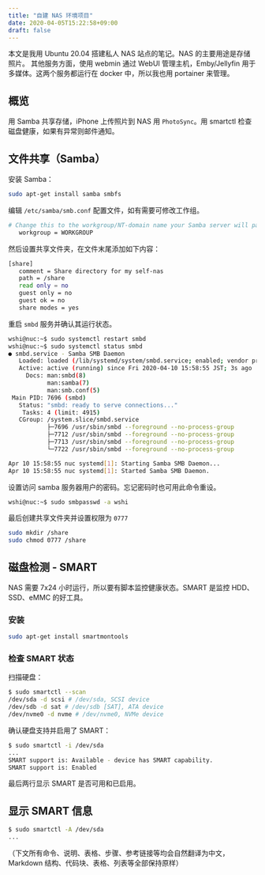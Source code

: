 ```yaml
---
title: "自建 NAS 环境项目"
date: 2020-04-05T15:22:58+09:00
draft: false
---
```

本文是我用 Ubuntu 20.04 搭建私人 NAS 站点的笔记。NAS 的主要用途是存储照片。
其他服务方面，使用 webmin 通过 WebUI 管理主机，Emby/Jellyfin 用于多媒体。这两个服务都运行在 docker 中，所以我也用 portainer 来管理。

## 概览

用 Samba 共享存储，iPhone 上传照片到 NAS 用 `PhotoSync`。用 smartctl 检查磁盘健康，如果有异常则邮件通知。

## 文件共享（Samba）

安装 Samba：

```bash
sudo apt-get install samba smbfs
```

编辑 `/etc/samba/smb.conf` 配置文件，如有需要可修改工作组。

```bash
# Change this to the workgroup/NT-domain name your Samba server will part of
   workgroup = WORKGROUP
```

然后设置共享文件夹，在文件末尾添加如下内容：

```bash
[share]
   comment = Share directory for my self-nas
   path = /share
   read only = no
   guest only = no
   guest ok = no
   share modes = yes
```

重启 `smbd` 服务并确认其运行状态。

```bash
wshi@nuc:~$ sudo systemctl restart smbd
wshi@nuc:~$ sudo systemctl status smbd
● smbd.service - Samba SMB Daemon
   Loaded: loaded (/lib/systemd/system/smbd.service; enabled; vendor preset: enabled)
   Active: active (running) since Fri 2020-04-10 15:58:55 JST; 3s ago
     Docs: man:smbd(8)
           man:samba(7)
           man:smb.conf(5)
 Main PID: 7696 (smbd)
   Status: "smbd: ready to serve connections..."
    Tasks: 4 (limit: 4915)
   CGroup: /system.slice/smbd.service
           ├─7696 /usr/sbin/smbd --foreground --no-process-group
           ├─7712 /usr/sbin/smbd --foreground --no-process-group
           ├─7713 /usr/sbin/smbd --foreground --no-process-group
           └─7722 /usr/sbin/smbd --foreground --no-process-group

Apr 10 15:58:55 nuc systemd[1]: Starting Samba SMB Daemon...
Apr 10 15:58:55 nuc systemd[1]: Started Samba SMB Daemon.
```

设置访问 samba 服务器用户的密码。忘记密码时也可用此命令重设。

```bash
wshi@nuc:~$ sudo smbpasswd -a wshi
```

最后创建共享文件夹并设置权限为 `0777`

```bash
sudo mkdir /share
sudo chmod 0777 /share
```

## 磁盘检测 - SMART

NAS 需要 7x24 小时运行，所以要有脚本监控健康状态。SMART 是监控 HDD、SSD、eMMC 的好工具。

### 安装

```bash
sudo apt-get install smartmontools
```

### 检查 SMART 状态

扫描硬盘：

```bash
$ sudo smartctl --scan     
/dev/sda -d scsi # /dev/sda, SCSI device
/dev/sdb -d sat # /dev/sdb [SAT], ATA device
/dev/nvme0 -d nvme # /dev/nvme0, NVMe device
```

确认硬盘支持并启用了 SMART：

```bash
$ sudo smartctl -i /dev/sda  
...
SMART support is: Available - device has SMART capability.
SMART support is: Enabled
```

最后两行显示 SMART 是否可用和已启用。

## 显示 SMART 信息

```bash
$ sudo smartctl -A /dev/sda
...
```

（下文所有命令、说明、表格、步骤、参考链接等均会自然翻译为中文，Markdown 结构、代码块、表格、列表等全部保持原样）
